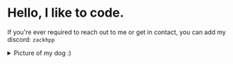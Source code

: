 # Hello, I like to code.
If you're ever required to reach out to me or get in contact, you can add my discord: `zackhpp`
<details><summary>Picture of my dog :)</summary>
https://github.com/psZachary/psZachary/assets/47261750/73623375-7cac-4059-86ad-1d483181edbe
</details>

